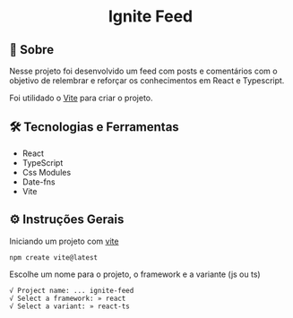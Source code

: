 <div align="center">
<h1> Ignite Feed  </h1>
</div>

## 🚀 Sobre

Nesse projeto foi desenvolvido um feed com posts e comentários com o objetivo de relembrar e reforçar os conhecimentos em React e Typescript.

Foi utilidado o [Vite](https://vitejs.dev/) para criar o projeto.

## 🛠️ Tecnologias e Ferramentas

- React
- TypeScript
- Css Modules
- Date-fns
- Vite

## ⚙️ Instruções Gerais

Iniciando um projeto com [vite](https://vitejs.dev/)

`npm create vite@latest`

Escolhe um nome para o projeto, o framework e a variante (js ou ts)

    √ Project name: ... ignite-feed
    √ Select a framework: » react
    √ Select a variant: » react-ts
